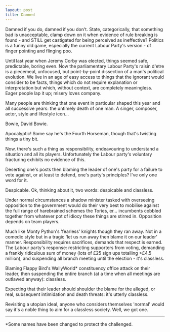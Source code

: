 ```yaml
---
layout: post
title: Damned
---
```


Damned if you do, damned if you don't.  State, categorically, that something bad is unacceptable, clamp down on it when evidence of rule breaking is found - and STILL get castigated for being perceived as ineffective?  Politics is a funny old game, especially the current Labour Party's version - of finger pointing and flinging poo.

Until last year when Jeremy Corby was elected, things seemed safe, predictable, boring even.  Now the parliamentary Labour Party's raisin d'etre is a piecemeal, unfocused, but point-by-point dissection of a man's political evolution.  We live in an age of easy access to things that the ignorant would consider to be facts, things which do not require explanation or interpretation but which, without context, are completely meaningless.  Eager people lap it up; misery loves company. 

Many people are thinking that one event in particular shaped this year and all successive years: the untimely death of one man.  A singer, composer, actor, style and lifestyle icon…

Bowie, David Bowie.

Apocalyptic!  Some say he's the Fourth Horseman, though that's twisting things a tiny bit.

Now, there's such a thing as responsibility, endeavouring to understand a situation and all its players.  Unfortunately the Labour party's voluntary fracturing exhibits no evidence of this.

Deserting one's posts then blaming the leader of one's party for a failure to vote against, or at least to defend, one's party's principles?  I've only one word for it.

Despicable.  Ok, thinking about it, two words: despicable and classless.

Under normal circumstances a shadow minister tasked with overseeing opposition to the government would do their very best to mobilise against the full range of harebrained schemes the Tories, er… incumbents cobbled together from whatever pot of idiocy these things are stirred in.  Opposition depends on team players.

Much like Monty Python's 'fearless' knights though they ran away.  Not in a comedic style but in a tragic 'let us run away then blame it on our leader' manner.  Responsibility requires sacrifices, demands that respect is earned.  The Labour party's response: restricting supporters from voting, demanding a frankly ridiculous sum of money (lots of £25 sign ups totalling >£4.5 million), and suspending all branch meeting until the election - it's classless.

Blaming Flappy Bird's WallyWorld* constituency office attack on their leader, then suspending the entire branch (at a time when all meetings are outlawed anyway): classless.

Expecting that their leader should shoulder the blame for the alleged, or real, subsequent intimidation and death threats: it's utterly classless.

Revisiting a utopian ideal, anyone who considers themselves 'normal' would say it's a noble thing to aim for a classless society.  Well, we got one.

---

*Some names have been changed to protect the challenged.
